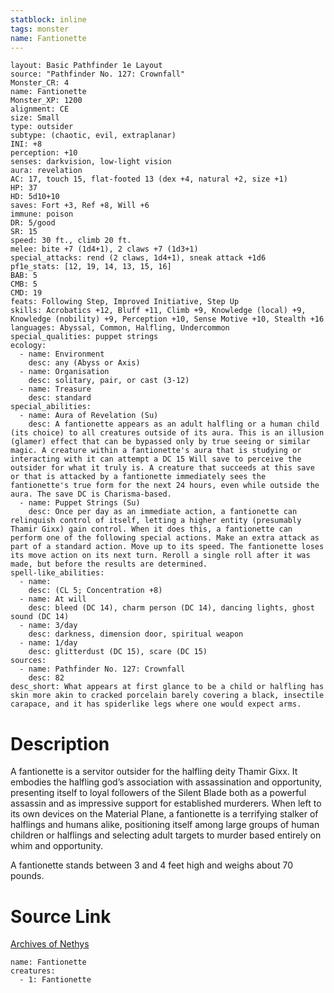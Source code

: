 ```yaml
---
statblock: inline
tags: monster
name: Fantionette
---
```

```statblock
layout: Basic Pathfinder 1e Layout
source: "Pathfinder No. 127: Crownfall"
Monster_CR: 4
name: Fantionette
Monster_XP: 1200
alignment: CE
size: Small
type: outsider
subtype: (chaotic, evil, extraplanar)
INI: +8
perception: +10
senses: darkvision, low-light vision
aura: revelation
AC: 17, touch 15, flat-footed 13 (dex +4, natural +2, size +1)
HP: 37
HD: 5d10+10
saves: Fort +3, Ref +8, Will +6
immune: poison
DR: 5/good
SR: 15
speed: 30 ft., climb 20 ft.
melee: bite +7 (1d4+1), 2 claws +7 (1d3+1)
special_attacks: rend (2 claws, 1d4+1), sneak attack +1d6
pf1e_stats: [12, 19, 14, 13, 15, 16]
BAB: 5
CMB: 5
CMD: 19
feats: Following Step, Improved Initiative, Step Up
skills: Acrobatics +12, Bluff +11, Climb +9, Knowledge (local) +9, Knowledge (nobility) +9, Perception +10, Sense Motive +10, Stealth +16
languages: Abyssal, Common, Halfling, Undercommon
special_qualities: puppet strings
ecology:
  - name: Environment
    desc: any (Abyss or Axis)
  - name: Organisation
    desc: solitary, pair, or cast (3-12)
  - name: Treasure
    desc: standard
special_abilities:
  - name: Aura of Revelation (Su)
    desc: A fantionette appears as an adult halfling or a human child (its choice) to all creatures outside of its aura. This is an illusion (glamer) effect that can be bypassed only by true seeing or similar magic. A creature within a fantionette's aura that is studying or interacting with it can attempt a DC 15 Will save to perceive the outsider for what it truly is. A creature that succeeds at this save or that is attacked by a fantionette immediately sees the fantionette's true form for the next 24 hours, even while outside the aura. The save DC is Charisma-based.
  - name: Puppet Strings (Su)
    desc: Once per day as an immediate action, a fantionette can relinquish control of itself, letting a higher entity (presumably Thamir Gixx) gain control. When it does this, a fantionette can perform one of the following special actions. Make an extra attack as part of a standard action. Move up to its speed. The fantionette loses its move action on its next turn. Reroll a single roll after it was made, but before the results are determined.
spell-like_abilities:
  - name:
    desc: (CL 5; Concentration +8)
  - name: At will
    desc: bleed (DC 14), charm person (DC 14), dancing lights, ghost sound (DC 14)
  - name: 3/day
    desc: darkness, dimension door, spiritual weapon
  - name: 1/day
    desc: glitterdust (DC 15), scare (DC 15)
sources:
  - name: Pathfinder No. 127: Crownfall
    desc: 82
desc_short: What appears at first glance to be a child or halfling has skin more akin to cracked porcelain barely covering a black, insectile carapace, and it has spiderlike legs where one would expect arms.
```
# Description
A fantionette is a servitor outsider for the halfling deity Thamir Gixx. It embodies the halfling god’s association with assassination and opportunity, presenting itself to loyal followers of the Silent Blade both as a powerful assassin and as impressive support for established murderers. When left to its own devices on the Material Plane, a fantionette is a terrifying stalker of halflings and humans alike, positioning itself among large groups of human children or halflings and selecting adult targets to murder based entirely on whim and opportunity.

 A fantionette stands between 3 and 4 feet high and weighs about 70 pounds.
# Source Link
[Archives of Nethys](https://aonprd.com/MonsterDisplay.aspx?ItemName=Fantionette)
```encounter-table
name: Fantionette
creatures:
  - 1: Fantionette
```
